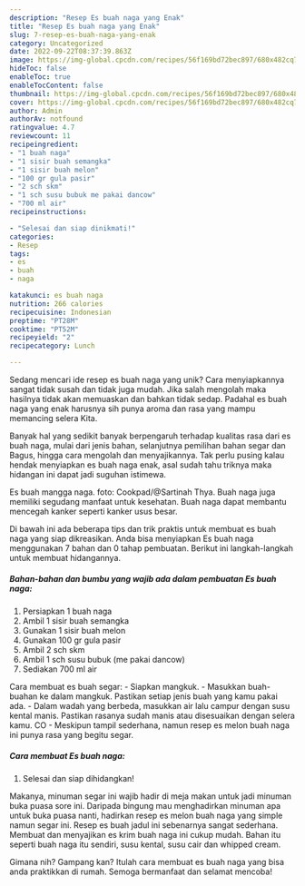 ```yaml
---
description: "Resep Es buah naga yang Enak"
title: "Resep Es buah naga yang Enak"
slug: 7-resep-es-buah-naga-yang-enak
category: Uncategorized
date: 2022-09-22T08:37:39.863Z
image: https://img-global.cpcdn.com/recipes/56f169bd72bec897/680x482cq70/es-buah-naga-foto-resep-utama.jpg
hideToc: false
enableToc: true
enableTocContent: false
thumbnail: https://img-global.cpcdn.com/recipes/56f169bd72bec897/680x482cq70/es-buah-naga-foto-resep-utama.jpg
cover: https://img-global.cpcdn.com/recipes/56f169bd72bec897/680x482cq70/es-buah-naga-foto-resep-utama.jpg
author: Admin
authorAv: notfound
ratingvalue: 4.7
reviewcount: 11
recipeingredient:
- "1 buah naga"
- "1 sisir buah semangka"
- "1 sisir buah melon"
- "100 gr gula pasir"
- "2 sch skm"
- "1 sch susu bubuk me pakai dancow"
- "700 ml air"
recipeinstructions:

- "Selesai dan siap dinikmati!"
categories:
- Resep
tags:
- es
- buah
- naga

katakunci: es buah naga 
nutrition: 266 calories
recipecuisine: Indonesian
preptime: "PT28M"
cooktime: "PT52M"
recipeyield: "2"
recipecategory: Lunch

---
```





Sedang mencari ide resep es buah naga yang unik? Cara menyiapkannya sangat tidak susah dan tidak juga mudah. Jika salah mengolah maka hasilnya tidak akan memuaskan dan bahkan tidak sedap. Padahal es buah naga yang enak harusnya sih punya aroma dan rasa yang mampu memancing selera Kita.





Banyak hal yang sedikit banyak berpengaruh terhadap kualitas rasa dari es buah naga, mulai dari jenis bahan, selanjutnya pemilihan bahan segar dan Bagus, hingga cara mengolah dan menyajikannya. Tak perlu pusing kalau hendak menyiapkan es buah naga enak,      asal sudah tahu triknya maka hidangan ini dapat jadi suguhan istimewa.














Es buah mangga naga. foto: Cookpad/@Sartinah Thya. Buah naga juga memiliki segudang manfaat untuk kesehatan. Buah naga dapat membantu mencegah kanker seperti kanker usus besar.






Di bawah ini ada beberapa tips dan trik praktis untuk membuat es buah naga yang siap dikreasikan. Anda bisa menyiapkan Es buah naga menggunakan 7 bahan dan 0 tahap pembuatan. Berikut ini langkah-langkah untuk membuat hidangannya.

<!--inarticleads1-->

##### Bahan-bahan dan bumbu yang wajib ada dalam pembuatan Es buah naga:

1. Persiapkan 1 buah naga
1. Ambil 1 sisir buah semangka
1. Gunakan 1 sisir buah melon
1. Gunakan 100 gr gula pasir
1. Ambil 2 sch skm
1. Ambil 1 sch susu bubuk (me pakai dancow)
1. Sediakan 700 ml air


Cara membuat es buah segar: - Siapkan mangkuk. - Masukkan buah-buahan ke dalam mangkuk. Pastikan setiap jenis buah yang kamu pakai ada. - Dalam wadah yang berbeda, masukkan air lalu campur dengan susu kental manis. Pastikan rasanya sudah manis atau disesuaikan dengan selera kamu. CO - Meskipun tampil sederhana, namun resep es melon buah naga ini punya rasa yang begitu segar. 

<!--inarticleads2-->

##### Cara membuat Es buah naga:


1. Selesai dan siap dihidangkan!

Makanya, minuman segar ini wajib hadir di meja makan untuk jadi minuman buka puasa sore ini. Daripada bingung mau menghadirkan minuman apa untuk buka puasa nanti, hadirkan resep es melon buah naga yang simple namun segar ini. Resep es buah jadul ini sebenarnya sangat sederhana. Membuat dan menyajikan es krim buah naga ini cukup mudah. Bahan itu seperti buah naga itu sendiri, susu kental, susu cair dan whipped cream. 

Gimana nih? Gampang kan? Itulah cara membuat es buah naga yang bisa anda praktikkan di rumah. Semoga bermanfaat dan selamat mencoba!
